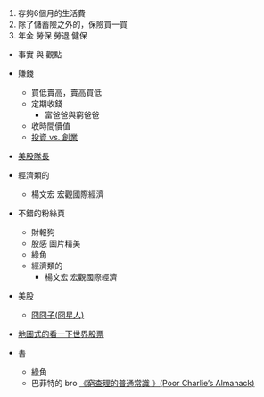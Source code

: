 1. 存夠6個月的生活費
2. 除了儲蓄險之外的，保險買一買
3. 年金 勞保 勞退 健保


- 事實 與 觀點
- 賺錢
    - 買低賣高，賣高買低
    - 定期收錢
        - 富爸爸與窮爸爸
    - 收時間價值
    - [投資 vs. 創業](https://www.facebook.com/mitterchiang/posts/10158307255228939)

- [美股隊長](https://www.facebook.com/usstockcap/photos/a.293479554193743/1185063261702030/?type=3&__xts__%5B0%5D=68.ARCig5i1AvW8ZZMonKYgRNyTGCZE1EpGLBLRgDot3UNbT4tURSJiEdZTG9d1QNYWtfNQec3QaSjqkIL5sTb2KrL0tTsICmOt5_Ukyb-4SUPhnpO1lD53_ITnbRGie8YxxiDL7IsP7Vcw69wf77suOpow3VfyZVvozcNL-_HF3rXU1-VODdsZIJmhYiwum1Mhn4vxXo-siNWa19VHwtDo-FapGPqCCIL1aIDcbOi8p6ivDeQCJPDbz4SXJjFRKM5YrG70NKXMK0G1sxVVv-9WK-hgINjEjtKI-grZBtsQmVDMu33IogTbGpomfJGculbljcGGtMrHZ4m4ftrYt-VJ-gDXb_Amr3umA08wOMPS8KV-QU1QfpOGjcre&__tn__=-R)

- 經濟類的
    - 楊文宏‎ 宏觀國際經濟

- 不錯的粉絲頁
    - 財報狗
    - 股感 圖片精美
    - 綠角
    - 經濟類的
        - 楊文宏‎ 宏觀國際經濟

- 美股
    - [冏冏子(冏星人)](https://www.facebook.com/shintaroReview/photos/a.194699507351581/1505302442957941/?type=3&__xts__%5B0%5D=68.ARDKrwrc9sWJTo5tozkXRpRaEL0YcpcW3znTfCqE2HZVyDjQpRREta1TbAkrcKXF-aJYLoTMf7p82UzqGc0VRAfuI3VrzCr57JZ9po-XaP2mPHcBz8RrhOsSxa0saonU85YZ-BZzF_RLUTE57slrtkdjmPimcfR-eOuo5cq-X_oAEFThqpB8Zf-gCn0_-WRS2Ej0bZYLyccqU3sxWOJcOvkft77dmzWvuYfXYbz5e__oRIYrheuu5yRWPyhPYCxUfbEi4Wk9zlSN3TkQxWCXtRCUQ06U0-KAy88YoRMQilBd0bOC8vTrVhv2kGauAYKye_C9CtDDlkw9iD6WQgBmGuTDbHfwfXAmVy1iGIuOdeNtJ0zL5qh8nw&__tn__=-R)

- [地圖式的看一下世界股票](https://finviz.com/map.ashx?t=geo)

- 書
    - 綠角
    - 巴菲特的 bro [《窮查理的普通常識 》(Poor Charlie’s Almanack)](https://medium.com/unorthodox-paranoid/reading-poor-charlies-almanack-289a341b39fa)